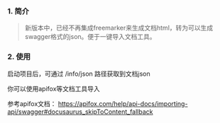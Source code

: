 ### 1. 简介
> 新版本中，已经不再集成freemarker来生成文档html，转为可以生成swagger格式的json。便于一键导入文档工具。

### 2. 使用

启动项目后，可通过 /info/json 路径获取到文档json

你可以使用apifox等文档工具导入

参考apifox文档： https://apifox.com/help/api-docs/importing-api/swagger#docusaurus_skipToContent_fallback